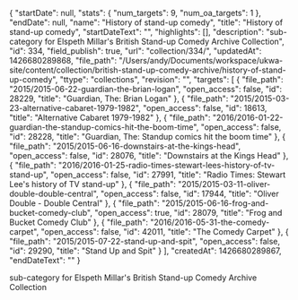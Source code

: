 {
  "startDate": null, 
  "stats": {
    "num_targets": 9, 
    "num_oa_targets": 1
  }, 
  "endDate": null, 
  "name": "History of stand-up comedy", 
  "title": "History of stand-up comedy", 
  "startDateText": "", 
  "highlights": [], 
  "description": "sub-category for Elspeth Millar's British Stand-up Comedy Archive Collection", 
  "id": 334, 
  "field_publish": true, 
  "url": "collection/334/", 
  "updatedAt": 1426680289868, 
  "file_path": "/Users/andy/Documents/workspace/ukwa-site/content/collection/british-stand-up-comedy-archive/history-of-stand-up-comedy", 
  "ttype": "collections", 
  "revision": "", 
  "targets": [
    {
      "file_path": "2015/2015-06-22-guardian-the-brian-logan", 
      "open_access": false, 
      "id": 28229, 
      "title": "Guardian, The: Brian Logan"
    }, 
    {
      "file_path": "2015/2015-03-23-alternative-cabaret-1979-1982", 
      "open_access": false, 
      "id": 18613, 
      "title": "Alternative Cabaret 1979-1982"
    }, 
    {
      "file_path": "2016/2016-01-22-guardian-the-standup-comics-hit-the-boom-time", 
      "open_access": false, 
      "id": 28228, 
      "title": "Guardian, The: Standup comics hit the boom time"
    }, 
    {
      "file_path": "2015/2015-06-16-downstairs-at-the-kings-head", 
      "open_access": false, 
      "id": 28076, 
      "title": "Downstairs at the Kings Head"
    }, 
    {
      "file_path": "2016/2016-01-25-radio-times-stewart-lees-history-of-tv-stand-up", 
      "open_access": false, 
      "id": 27991, 
      "title": "Radio Times: Stewart Lee's history of TV stand-up"
    }, 
    {
      "file_path": "2015/2015-03-11-oliver-double-double-central", 
      "open_access": false, 
      "id": 17944, 
      "title": "Oliver Double - Double Central"
    }, 
    {
      "file_path": "2015/2015-06-16-frog-and-bucket-comedy-club", 
      "open_access": true, 
      "id": 28079, 
      "title": "Frog and Bucket Comedy Club"
    }, 
    {
      "file_path": "2016/2016-05-31-the-comedy-carpet", 
      "open_access": false, 
      "id": 42011, 
      "title": "The Comedy Carpet"
    }, 
    {
      "file_path": "2015/2015-07-22-stand-up-and-spit", 
      "open_access": false, 
      "id": 29290, 
      "title": "Stand Up and Spit"
    }
  ], 
  "createdAt": 1426680289867, 
  "endDateText": ""
}

sub-category for Elspeth Millar's British Stand-up Comedy Archive Collection